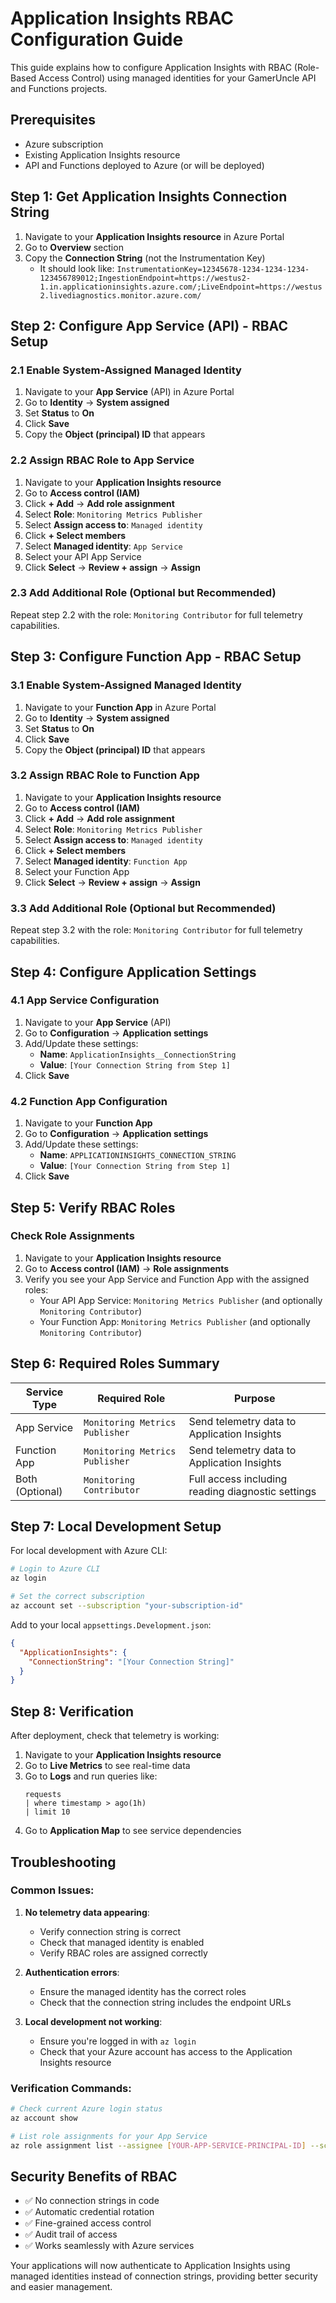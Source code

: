 # Application Insights RBAC Configuration Guide

This guide explains how to configure Application Insights with RBAC (Role-Based Access Control) using managed identities for your GamerUncle API and Functions projects.

## Prerequisites

- Azure subscription
- Existing Application Insights resource
- API and Functions deployed to Azure (or will be deployed)

## Step 1: Get Application Insights Connection String

1. Navigate to your **Application Insights resource** in Azure Portal
2. Go to **Overview** section
3. Copy the **Connection String** (not the Instrumentation Key)
   - It should look like: `InstrumentationKey=12345678-1234-1234-1234-123456789012;IngestionEndpoint=https://westus2-1.in.applicationinsights.azure.com/;LiveEndpoint=https://westus2.livediagnostics.monitor.azure.com/`

## Step 2: Configure App Service (API) - RBAC Setup

### 2.1 Enable System-Assigned Managed Identity
1. Navigate to your **App Service** (API) in Azure Portal
2. Go to **Identity** → **System assigned**
3. Set **Status** to **On**
4. Click **Save**
5. Copy the **Object (principal) ID** that appears

### 2.2 Assign RBAC Role to App Service
1. Navigate to your **Application Insights resource**
2. Go to **Access control (IAM)**
3. Click **+ Add** → **Add role assignment**
4. Select **Role**: `Monitoring Metrics Publisher`
5. Select **Assign access to**: `Managed identity`
6. Click **+ Select members**
7. Select **Managed identity**: `App Service`
8. Select your API App Service
9. Click **Select** → **Review + assign** → **Assign**

### 2.3 Add Additional Role (Optional but Recommended)
Repeat step 2.2 with the role: `Monitoring Contributor` for full telemetry capabilities.

## Step 3: Configure Function App - RBAC Setup

### 3.1 Enable System-Assigned Managed Identity
1. Navigate to your **Function App** in Azure Portal
2. Go to **Identity** → **System assigned**
3. Set **Status** to **On**
4. Click **Save**
5. Copy the **Object (principal) ID** that appears

### 3.2 Assign RBAC Role to Function App
1. Navigate to your **Application Insights resource**
2. Go to **Access control (IAM)**
3. Click **+ Add** → **Add role assignment**
4. Select **Role**: `Monitoring Metrics Publisher`
5. Select **Assign access to**: `Managed identity`
6. Click **+ Select members**
7. Select **Managed identity**: `Function App`
8. Select your Function App
9. Click **Select** → **Review + assign** → **Assign**

### 3.3 Add Additional Role (Optional but Recommended)
Repeat step 3.2 with the role: `Monitoring Contributor` for full telemetry capabilities.

## Step 4: Configure Application Settings

### 4.1 App Service Configuration
1. Navigate to your **App Service** (API)
2. Go to **Configuration** → **Application settings**
3. Add/Update these settings:
   - **Name**: `ApplicationInsights__ConnectionString`
   - **Value**: `[Your Connection String from Step 1]`
4. Click **Save**

### 4.2 Function App Configuration
1. Navigate to your **Function App**
2. Go to **Configuration** → **Application settings**
3. Add/Update these settings:
   - **Name**: `APPLICATIONINSIGHTS_CONNECTION_STRING`
   - **Value**: `[Your Connection String from Step 1]`
4. Click **Save**

## Step 5: Verify RBAC Roles

### Check Role Assignments
1. Navigate to your **Application Insights resource**
2. Go to **Access control (IAM)** → **Role assignments**
3. Verify you see your App Service and Function App with the assigned roles:
   - Your API App Service: `Monitoring Metrics Publisher` (and optionally `Monitoring Contributor`)
   - Your Function App: `Monitoring Metrics Publisher` (and optionally `Monitoring Contributor`)

## Step 6: Required Roles Summary

| Service Type | Required Role | Purpose |
|--------------|---------------|---------|
| App Service | `Monitoring Metrics Publisher` | Send telemetry data to Application Insights |
| Function App | `Monitoring Metrics Publisher` | Send telemetry data to Application Insights |
| Both (Optional) | `Monitoring Contributor` | Full access including reading diagnostic settings |

## Step 7: Local Development Setup

For local development with Azure CLI:

```bash
# Login to Azure CLI
az login

# Set the correct subscription
az account set --subscription "your-subscription-id"
```

Add to your local `appsettings.Development.json`:
```json
{
  "ApplicationInsights": {
    "ConnectionString": "[Your Connection String]"
  }
}
```

## Step 8: Verification

After deployment, check that telemetry is working:

1. Navigate to your **Application Insights resource**
2. Go to **Live Metrics** to see real-time data
3. Go to **Logs** and run queries like:
   ```kql
   requests
   | where timestamp > ago(1h)
   | limit 10
   ```
4. Go to **Application Map** to see service dependencies

## Troubleshooting

### Common Issues:

1. **No telemetry data appearing**:
   - Verify connection string is correct
   - Check that managed identity is enabled
   - Verify RBAC roles are assigned correctly

2. **Authentication errors**:
   - Ensure the managed identity has the correct roles
   - Check that the connection string includes the endpoint URLs

3. **Local development not working**:
   - Ensure you're logged in with `az login`
   - Check that your Azure account has access to the Application Insights resource

### Verification Commands:

```bash
# Check current Azure login status
az account show

# List role assignments for your App Service
az role assignment list --assignee [YOUR-APP-SERVICE-PRINCIPAL-ID] --scope [YOUR-APP-INSIGHTS-RESOURCE-ID]
```

## Security Benefits of RBAC

- ✅ No connection strings in code
- ✅ Automatic credential rotation
- ✅ Fine-grained access control
- ✅ Audit trail of access
- ✅ Works seamlessly with Azure services

Your applications will now authenticate to Application Insights using managed identities instead of connection strings, providing better security and easier management.
